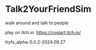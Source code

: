 # Talk2YourFriendSim
walk around and talk to people

play on itch.io:
https://cogiart.itch.io/

ttyfs_alpha-0.0.2-2024.09.27

